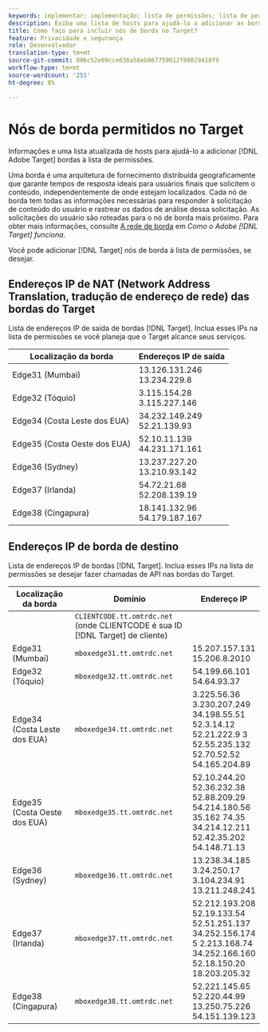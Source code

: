 ```yaml
---
keywords: implementar; implementação; lista de permissões; lista de permissões; lista de permissões; lista de permissões; borda; bordas
description: Exiba uma lista de hosts para ajudá-lo a adicionar as bordas do Adobe Target à lista de permissões (nós de serviço distribuídos geograficamente que garantem tempos de resposta ideais aos usuários finais).
title: Como faço para incluir nós de borda no Target?
feature: Privacidade e segurança
role: Desenvolvedor
translation-type: tm+mt
source-git-commit: 806c52e69cce636a56eb067759612f80829418f9
workflow-type: tm+mt
source-wordcount: '251'
ht-degree: 8%

---
```



# Nós de borda permitidos no Target

Informações e uma lista atualizada de hosts para ajudá-lo a adicionar [!DNL Adobe Target] bordas à lista de permissões.

Uma borda é uma arquitetura de fornecimento distribuída geograficamente que garante tempos de resposta ideais para usuários finais que solicitem o conteúdo, independentemente de onde estejam localizados. Cada nó de borda tem todas as informações necessárias para responder à solicitação de conteúdo do usuário e rastrear os dados de análise dessa solicitação. As solicitações do usuário são roteadas para o nó de borda mais próximo. Para obter mais informações, consulte [A rede de borda](/help/c-intro/how-target-works.md#concept_0AE2ED8E9DE64288A8B30FCBF1040934) em *Como o Adobe [!DNL Target] funciona*.

Você pode adicionar [!DNL Target] nós de borda à lista de permissões, se desejar.

## Endereços IP de NAT (Network Address Translation, tradução de endereço de rede) das bordas do Target

Lista de endereços IP de saída de bordas [!DNL Target]. Inclua esses IPs na lista de permissões se você planeja que o Target alcance seus serviços.

| Localização da borda | Endereços IP de saída |
| --- | --- |
| Edge31 (Mumbai) | 13.126.131.246<br>13.234.229.8 |
| Edge32 (Tóquio) | 3.115.154.28<br>3.115.227.146 |
| Edge34 (Costa Leste dos EUA) | 34.232.149.249<br>52.21.139.93 |
| Edge35 (Costa Oeste dos EUA) | 52.10.11.139<br>44.231.171.161 |
| Edge36 (Sydney) | 13.237.227.20<br>13.210.93.142 |
| Edge37 (Irlanda) | 54.72.21.68<br>52.208.139.19 |
| Edge38 (Cingapura) | 18.141.132.96<br>54.179.187.167 |

## Endereços IP de borda de destino

Lista de endereços IP de bordas [!DNL Target]. Inclua esses IPs na lista de permissões se desejar fazer chamadas de API nas bordas do Target.

| Localização da borda | Domínio | Endereço IP |
| --- | --- | --- |
|  | `CLIENTCODE.tt.omtrdc.net`<br>(onde CLIENTCODE é sua ID  [!DNL Target] de cliente) |  |
| Edge31 (Mumbai) | `mboxedge31.tt.omtrdc.net` | 15.207.157.131<br>15.206.8.2010 |
| Edge32 (Tóquio) | `mboxedge32.tt.omtrdc.net` | 54.199.66.101<br>54.64.93.37 |
| Edge34 (Costa Leste dos EUA) | `mboxedge34.tt.omtrdc.net` | 3.225.56.36<br>3.230.207.249<br>34.198.55.51<br>52.3.14.12<br>52.21.222.9 3<br>52.55.235.132<br>52.70.52.52<br>54.165.204.89 |
| Edge35 (Costa Oeste dos EUA) | `mboxedge35.tt.omtrdc.net` | 52.10.244.20<br>52.36.232.38<br>52.88.209.29<br>54.214.180.56<br>35.162 74.35<br>34.214.12.211<br>52.42.35.202<br>54.148.71.13 |
| Edge36 (Sydney) | `mboxedge36.tt.omtrdc.net` | 13.238.34.185<br>3.24.250.17<br>3.104.234.91<br>13.211.248.241 |
| Edge37 (Irlanda) | `mboxedge37.tt.omtrdc.net` | 52.212.193.208<br>52.19.133.54<br>52.51.251.137<br>34.252.156.174<br>5 2.213.168.74<br>34.252.166.160<br>52.18.150.20<br>18.203.205.32 |
| Edge38 (Cingapura) | `mboxedge38.tt.omtrdc.net` | 52.221.145.65<br>52.220.44.99<br>13.250.75.226<br>54.151.139.123 |





